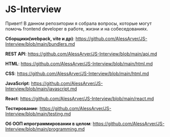 # JS-Interview

<p>Привет! В данном репозитории я собрала вопросы, которые могут помочь frontend developer в работе, жизни и на собеседованиях.</p>

**Сборщики(webpack, vite и др)**: https://github.com/AlessArver/JS-Interview/blob/main/bundlers.md

**REST API**: https://github.com/AlessArver/JS-Interview/blob/main/api.md

**HTML**: https://github.com/AlessArver/JS-Interview/blob/main/html.md

**CSS**: https://github.com/AlessArver/JS-Interview/blob/main/html.md

**JavaScript**: https://github.com/AlessArver/JS-Interview/blob/main/javascript.md

**React**: https://github.com/AlessArver/JS-Interview/blob/main/react.md

**Тестирование**: https://github.com/AlessArver/JS-Interview/blob/main/testing.md

**Об ООП ипрограммировании в целом**: https://github.com/AlessArver/JS-Interview/blob/main/programming.md
